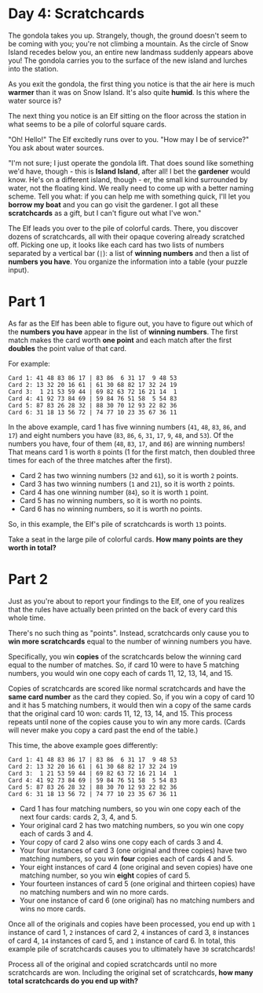 # Day 4: Scratchcards

The gondola takes you up. Strangely, though, the ground doesn't seem to be coming with you; you're not climbing a
mountain. As the circle of Snow Island recedes below you, an entire new landmass suddenly appears above you! The
gondola carries you to the surface of the new island and lurches into the station.

As you exit the gondola, the first thing you notice is that the air here is much **warmer** than it was on Snow Island.
It's also quite **humid**. Is this where the water source is?

The next thing you notice is an Elf sitting on the floor across the station in what seems to be a pile of colorful
square cards.

"Oh! Hello!" The Elf excitedly runs over to you. "How may I be of service?" You ask about water sources.

"I'm not sure; I just operate the gondola lift. That does sound like something we'd have, though - this is **Island
Island**, after all! I bet the **gardener** would know. He's on a different island, though - er, the small kind
surrounded by water, not the floating kind. We really need to come up with a better naming scheme. Tell you what:
if you can help me with something quick, I'll let you **borrow my boat** and you can go visit the gardener. I got
all these **scratchcards** as a gift, but I can't figure out what I've won."

The Elf leads you over to the pile of colorful cards. There, you discover dozens of scratchcards, all with their
opaque covering already scratched off. Picking one up, it looks like each card has two lists of numbers separated by
a vertical bar (`|`): a list of **winning numbers** and then a list of **numbers you have**. You organize the 
information into a table (your puzzle input).

# Part 1

As far as the Elf has been able to figure out, you have to figure out which of the **numbers you have** appear in the
list of **winning numbers**. The first match makes the card worth **one point** and each match after the first
**doubles** the point value of that card.

For example:
```
Card 1: 41 48 83 86 17 | 83 86  6 31 17  9 48 53
Card 2: 13 32 20 16 61 | 61 30 68 82 17 32 24 19
Card 3:  1 21 53 59 44 | 69 82 63 72 16 21 14  1
Card 4: 41 92 73 84 69 | 59 84 76 51 58  5 54 83
Card 5: 87 83 26 28 32 | 88 30 70 12 93 22 82 36
Card 6: 31 18 13 56 72 | 74 77 10 23 35 67 36 11
```
In the above example, card 1 has five winning numbers (`41`, `48`, `83`, `86`, and `17`) and eight numbers you have
(`83`, `86`, `6`, `31`, `17`, `9`, `48`, and `53`). Of the numbers you have, four of them (`48`, `83`, `17`, and `86`)
are winning numbers! That means card 1 is worth `8` points (1 for the first match, then doubled three times for each
of the three matches after the first).

- Card 2 has two winning numbers (`32` and `61`), so it is worth `2` points.
- Card 3 has two winning numbers (`1` and `21`), so it is worth `2` points.
- Card 4 has one winning number (`84`), so it is worth `1` point.
- Card 5 has no winning numbers, so it is worth no points.
- Card 6 has no winning numbers, so it is worth no points.

So, in this example, the Elf's pile of scratchcards is worth `13` points.

Take a seat in the large pile of colorful cards. **How many points are they worth in total?**

# Part 2

Just as you're about to report your findings to the Elf, one of you realizes that the rules have actually been printed
on the back of every card this whole time.

There's no such thing as "points". Instead, scratchcards only cause you to **win more scratchcards** equal to the number
of winning numbers you have.

Specifically, you win **copies** of the scratchcards below the winning card equal to the number of matches. So, if card
10 were to have 5 matching numbers, you would win one copy each of cards 11, 12, 13, 14, and 15.

Copies of scratchcards are scored like normal scratchcards and have the **same card number** as the card they copied.
So, if you win a copy of card 10 and it has 5 matching numbers, it would then win a copy of the same cards that the
original card 10 won: cards 11, 12, 13, 14, and 15. This process repeats until none of the copies cause you to win
any more cards. (Cards will never make you copy a card past the end of the table.)

This time, the above example goes differently:
```
Card 1: 41 48 83 86 17 | 83 86  6 31 17  9 48 53
Card 2: 13 32 20 16 61 | 61 30 68 82 17 32 24 19
Card 3:  1 21 53 59 44 | 69 82 63 72 16 21 14  1
Card 4: 41 92 73 84 69 | 59 84 76 51 58  5 54 83
Card 5: 87 83 26 28 32 | 88 30 70 12 93 22 82 36
Card 6: 31 18 13 56 72 | 74 77 10 23 35 67 36 11
```

- Card 1 has four matching numbers, so you win one copy each of the next four cards: cards 2, 3, 4, and 5.
- Your original card 2 has two matching numbers, so you win one copy each of cards 3 and 4.
- Your copy of card 2 also wins one copy each of cards 3 and 4.
- Your four instances of card 3 (one original and three copies) have two matching numbers, so you win **four** copies
each of cards 4 and 5.
- Your eight instances of card 4 (one original and seven copies) have one matching number, so you win **eight** copies
of card 5.
- Your fourteen instances of card 5 (one original and thirteen copies) have no matching numbers and win no more cards.
- Your one instance of card 6 (one original) has no matching numbers and wins no more cards. 

Once all of the originals and copies have been processed, you end up with `1` instance of card 1, `2` instances of card
2, `4` instances of card 3, `8` instances of card 4, `14` instances of card 5, and `1` instance of card 6. In total,
this example pile of scratchcards causes you to ultimately have `30` scratchcards!

Process all of the original and copied scratchcards until no more scratchcards are won. Including the original set
of scratchcards, **how many total scratchcards do you end up with?**
